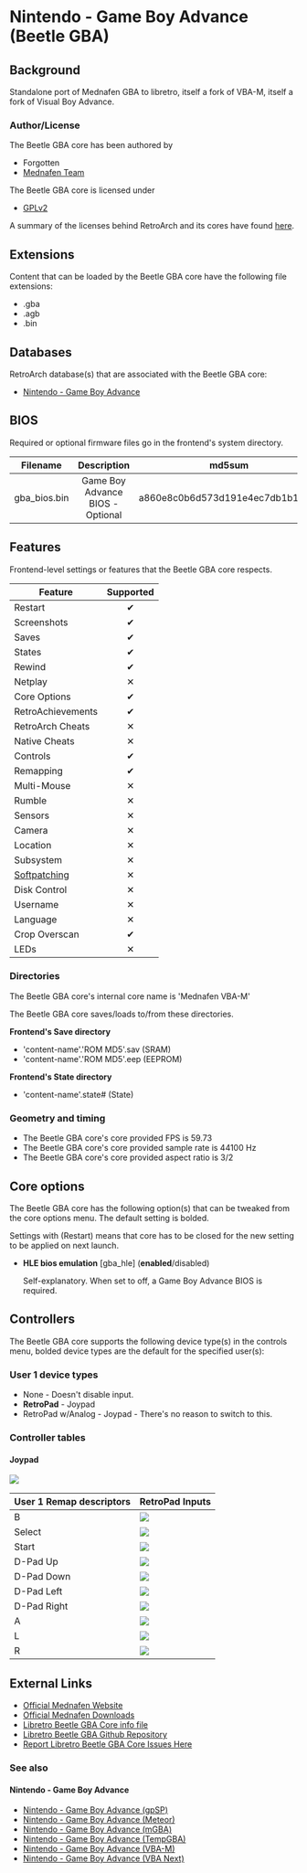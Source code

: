# Nintendo - Game Boy Advance (Beetle GBA)

## Background

Standalone port of Mednafen GBA to libretro, itself a fork of VBA-M, itself a fork of Visual Boy Advance.

### Author/License

The Beetle GBA core has been authored by

- Forgotten
- [Mednafen Team](https://mednafen.github.io/)

The Beetle GBA core is licensed under

- [GPLv2](https://github.com/libretro/beetle-gba-libretro/blob/master/COPYING)

A summary of the licenses behind RetroArch and its cores have found [here](https://docs.libretro.com/tech/licenses/).

## Extensions

Content that can be loaded by the Beetle GBA core have the following file extensions:

- .gba
- .agb
- .bin

## Databases

RetroArch database(s) that are associated with the Beetle GBA core:

- [Nintendo - Game Boy Advance](https://github.com/libretro/libretro-database/blob/master/rdb/Nintendo%20-%20Game%20Boy%20Advance.rdb)

## BIOS

Required or optional firmware files go in the frontend's system directory.

|   Filename   |    Description                   |              md5sum              |
|:------------:|:--------------------------------:|:--------------------------------:|
| gba_bios.bin | Game Boy Advance BIOS - Optional | a860e8c0b6d573d191e4ec7db1b1e4f6 |

## Features

Frontend-level settings or features that the Beetle GBA core respects.

| Feature           | Supported |
|-------------------|:---------:|
| Restart           | ✔         |
| Screenshots       | ✔         |
| Saves             | ✔         |
| States            | ✔         |
| Rewind            | ✔         |
| Netplay           | ✕         |
| Core Options      | ✔         |
| RetroAchievements | ✔         |
| RetroArch Cheats  | ✕         |
| Native Cheats     | ✕         |
| Controls          | ✔         |
| Remapping         | ✔         |
| Multi-Mouse       | ✕         |
| Rumble            | ✕         |
| Sensors           | ✕         |
| Camera            | ✕         |
| Location          | ✕         |
| Subsystem         | ✕         |
| [Softpatching](https://docs.libretro.com/guides/softpatching/) | ✕         |
| Disk Control      | ✕         |
| Username          | ✕         |
| Language          | ✕         |
| Crop Overscan     | ✔         |
| LEDs              | ✕         |

### Directories

The Beetle GBA core's internal core name is 'Mednafen VBA-M'

The Beetle GBA core saves/loads to/from these directories.

**Frontend's Save directory**

- 'content-name'.'ROM MD5'.sav (SRAM)
- 'content-name'.'ROM MD5'.eep (EEPROM)

**Frontend's State directory**

- 'content-name'.state# (State)

### Geometry and timing

- The Beetle GBA core's core provided FPS is 59.73
- The Beetle GBA core's core provided sample rate is 44100 Hz
- The Beetle GBA core's core provided aspect ratio is 3/2

## Core options

The Beetle GBA core has the following option(s) that can be tweaked from the core options menu. The default setting is bolded. 

Settings with (Restart) means that core has to be closed for the new setting to be applied on next launch.

- **HLE bios emulation** [gba_hle] (**enabled**/disabled)

	Self-explanatory. When set to off, a Game Boy Advance BIOS is required.

## Controllers

The Beetle GBA core supports the following device type(s) in the controls menu, bolded device types are the default for the specified user(s):

### User 1 device types

- None - Doesn't disable input.
- **RetroPad** - Joypad
- RetroPad w/Analog - Joypad - There's no reason to switch to this.

### Controller tables

#### Joypad

![](../image/controller/gba.png)

| User 1 Remap descriptors | RetroPad Inputs                              |
|--------------------------|----------------------------------------------|
| B                        | ![](../image/retropad/retro_b.png)       |
| Select                   | ![](../image/retropad/retro_select.png)        |
| Start                    | ![](../image/retropad/retro_start.png)         |
| D-Pad Up                 | ![](../image/retropad/retro_dpad_up.png)       |
| D-Pad Down               | ![](../image/retropad/retro_dpad_down.png)     |
| D-Pad Left               | ![](../image/retropad/retro_dpad_left.png)     |
| D-Pad Right              | ![](../image/retropad/retro_dpad_right.png)    |
| A                        | ![](../image/retropad/retro_a.png)       |
| L                        | ![](../image/retropad/retro_l1.png)            | 
| R                        | ![](../image/retropad/retro_r1.png)            |

## External Links

- [Official Mednafen Website](https://mednafen.github.io/)
- [Official Mednafen Downloads](https://mednafen.github.io/releases/)
- [Libretro Beetle GBA Core info file](https://github.com/libretro/libretro-super/blob/master/dist/info/mednafen_gba_libretro.info)
- [Libretro Beetle GBA Github Repository](https://github.com/libretro/beetle-gba-libretro)
- [Report Libretro Beetle GBA Core Issues Here](https://github.com/libretro/beetle-gba-libretro/issues)

### See also

#### Nintendo - Game Boy Advance

- [Nintendo - Game Boy Advance (gpSP)](https://docs.libretro.com/library/gpsp/)
- [Nintendo - Game Boy Advance (Meteor)](https://docs.libretro.com/library/meteor/)
- [Nintendo - Game Boy Advance (mGBA)](https://docs.libretro.com/library/mgba/)
- [Nintendo - Game Boy Advance (TempGBA)](https://docs.libretro.com/library/tempgba/)
- [Nintendo - Game Boy Advance (VBA-M)](https://docs.libretro.com/library/vba_m/)
- [Nintendo - Game Boy Advance (VBA Next)](https://docs.libretro.com/library/vba_next/)